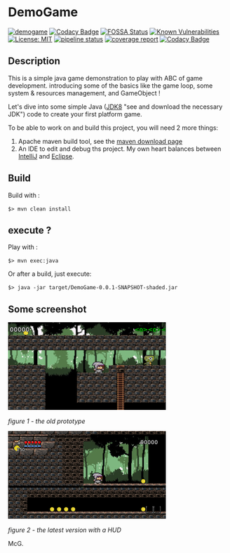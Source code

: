 # DemoGame

[![demogame](https://api.travis-ci.org/mcgivrer/demogame.svg?branch=develop)](https://travis-ci.org/mcgivrer/demogame "visit Travis-CI demogame project build page") [![Codacy Badge](https://api.codacy.com/project/badge/Grade/631ddda85cc24966bd29b8c1fcba10c5)](https://www.codacy.com/manual/SnapGames/demogame?utm_source=github.com&amp;utm_medium=referral&amp;utm_content=mcgivrer/demogame&amp;utm_campaign=Badge_Grade "visit Codacy demogame project quality page") [![FOSSA Status](https://app.fossa.com/api/projects/git%2Bgithub.com%2Fmcgivrer%2Fdemogame.svg?type=shield)](https://app.fossa.com/projects/git%2Bgithub.com%2Fmcgivrer%2Fdemogame?ref=badge_shield) [![Known Vulnerabilities](https://snyk.io//test/github/mcgivrer/demogame/badge.svg?targetFile=pom.xml)](https://snyk.io//test/github/mcgivrer/demogame?targetFile=pom.xml) [![License: MIT](https://img.shields.io/badge/License-MIT-yellow.svg)](https://opensource.org/licenses/MIT) [![pipeline status](https://framagit.org/mcgivrer/demogame/badges/develop/pipeline.svg)](https://framagit.org/mcgivrer/demogame/commits/develop) [![coverage report](https://framagit.org/mcgivrer/demogame/badges/develop/coverage.svg)](https://framagit.org/mcgivrer/demogame/commits/develop) [![Codacy Badge](https://api.codacy.com/project/badge/Coverage/631ddda85cc24966bd29b8c1fcba10c5)](https://www.codacy.com/manual/SnapGames/demogame?utm_source=github.com&utm_medium=referral&utm_content=mcgivrer/demogame&utm_campaign=Badge_Coverage)




## Description

This is a simple java game demonstration to play with ABC of game development. introducing some of the basics like the game loop, some system & resources management, and GameObject !

Let's dive into some simple Java ([JDK8](https://www.oracle.com/technetwork/java/javase/downloads/jdk8-downloads-2133151.html) "see and download the necessary JDK") code to create your first platform game.

To be able to work on and build this project, you will need 2 more things:

1. Apache maven build tool, see the [maven download page](https://maven.apache.org/download.cgi "Download the maven release according to your OS/preferences")
2. An IDE to edit and debug ths project. My own heart balances between [IntelliJ](https://www.jetbrains.com/idea/download/ "Download IntelliJ Community edition") and [Eclipse](https://www.eclipse.org/downloads/packages/ "Download the Eclipse fundation IDE").

## Build

Build with :

    $> mvn clean install


## execute ?

Play with :

    $> mvn exec:java

Or after a build, just execute:

    $> java -jar target/DemoGame-0.0.1-SNAPSHOT-shaded.jar


## Some screenshot


![Screenshot of the old demo](src/docs/images/screen-1.png "An old view of the prototype !")

*figure 1 - the old prototype*

![Screenshot of the core](src/docs/images/screen-2.png "A Good view of the latest prototype !")

*figure 2 - the latest version with a HUD*

McG.
